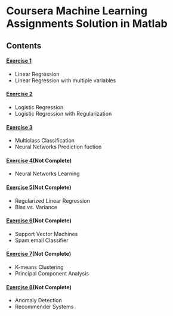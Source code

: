 # Coursera Machine Learning Assignments Solution in Matlab

## Contents
#### [Exercise 1](https://github.com/helloangus/coursera-Machine-Learning/tree/master/machine-learning-ex1)
* Linear Regression
* Linear Regression with multiple variables
#### [Exercise 2](https://github.com/helloangus/coursera-Machine-Learning/tree/master/machine-learning-ex2)
* Logistic Regression
* Logistic Regression with Regularization
#### [Exercise 3](https://github.com/helloangus/coursera-Machine-Learning/tree/master/machine-learning-ex3)
* Multiclass Classification
* Neural Networks Prediction fuction
#### [Exercise 4](https://github.com/helloangus/coursera-Machine-Learning/tree/master/machine-learning-ex4)(Not Complete)
* Neural Networks Learning
#### [Exercise 5](https://github.com/helloangus/coursera-Machine-Learning/tree/master/machine-learning-ex5)(Not Complete)
* Regularized Linear Regression
* Bias vs. Variance
#### [Exercise 6](https://github.com/helloangus/coursera-Machine-Learning/tree/master/machine-learning-ex6)(Not Complete)
* Support Vector Machines
* Spam email Classifier
#### [Exercise 7](https://github.com/helloangus/coursera-Machine-Learning/tree/master/machine-learning-ex7)(Not Complete)
* K-means Clustering
* Principal Component Analysis
#### [Exercise 8](https://github.com/helloangus/coursera-Machine-Learning/tree/master/machine-learning-ex8)(Not Complete)
* Anomaly Detection
* Recommender Systems
